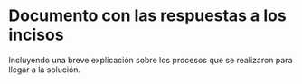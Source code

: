 # Documento con las respuestas a los incisos

Incluyendo una breve explicación sobre los procesos que se realizaron para llegar a la solución.
